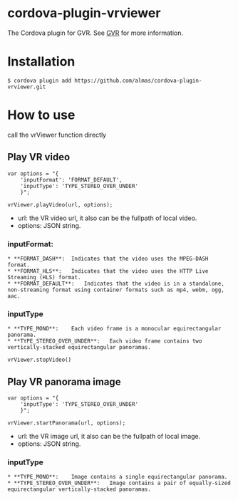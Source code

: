 # cordova-plugin-vrviewer

The Cordova plugin for GVR.
See [GVR](https://developers.google.com/vr) for more information.

# Installation

`$ cordova plugin add https://github.com/almas/cordova-plugin-vrviewer.git`

# How to use

call the vrViewer function directly

## Play VR video ##
```
var options = "{
    'inputFormat': 'FORMAT_DEFAULT',
    'inputType': 'TYPE_STEREO_OVER_UNDER'
    }";

vrViewer.playVideo(url, options);
```

* url: the VR video url, it also can be the fullpath of local video.
* options: JSON string.

### inputFormat: ###
    * **FORMAT_DASH**: 	Indicates that the video uses the MPEG-DASH format.
    * **FORMAT_HLS**: 	Indicates that the video uses the HTTP Live Streaming (HLS) format.
    * **FORMAT_DEFAULT**: 	Indicates that the video is in a standalone, non-streaming format using container formats such as mp4, webm, ogg, aac.
### inputType ###
    * **TYPE_MONO**: 	Each video frame is a monocular equirectangular panorama.
    * **TYPE_STEREO_OVER_UNDER**: 	Each video frame contains two vertically-stacked equirectangular panoramas.

`vrViewer.stopVideo()`


## Play VR panorama image ##
```
var options = "{
    'inputType': 'TYPE_STEREO_OVER_UNDER'
    }";
    
vrViewer.startPanorama(url, options);
```

* url: the VR image url, it also can be the fullpath of local image.
* options: JSON string.

### inputType ###
    * **TYPE_MONO**: 	Image contains a single equirectangular panorama.
    * **TYPE_STEREO_OVER_UNDER**: 	Image contains a pair of equally-sized equirectangular vertically-stacked panoramas.
